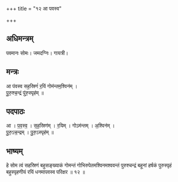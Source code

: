 +++
title = "१२ आ पवस्व"

+++
## अधिमन्त्रम्
पवमानः सोमः। जमदग्निः। गायत्री।

## मन्त्रः
आ प॑वस्व सह॒स्रिणं॑ र॒यिं गोम॑न्तम॒श्विन॑म् ।  
पु॒रु॒श्च॒न्द्रं पु॑रु॒स्पृह॑म् ॥

## पदपाठः
आ । प॒व॒स्व॒ । स॒ह॒स्रिण॑म् । र॒यिम् । गोऽम॑न्तम् । अ॒श्विन॑म् ।  
पु॒रु॒ऽच॒न्द्रम् । पु॒रु॒ऽस्पृह॑म् ॥

## भाष्यम्
हे सोम त्वं सहस्रिणं बहुसङ्ख्याकं गोमन्तं गोभिरुपेतमश्विनमश्ववन्तं पुरुश्चन्द्रं बहूनां हर्षकं पुरुस्पृहं बहुस्पृहणीयं रयिं धनमापवस्व परिक्षर ॥ १२ ॥